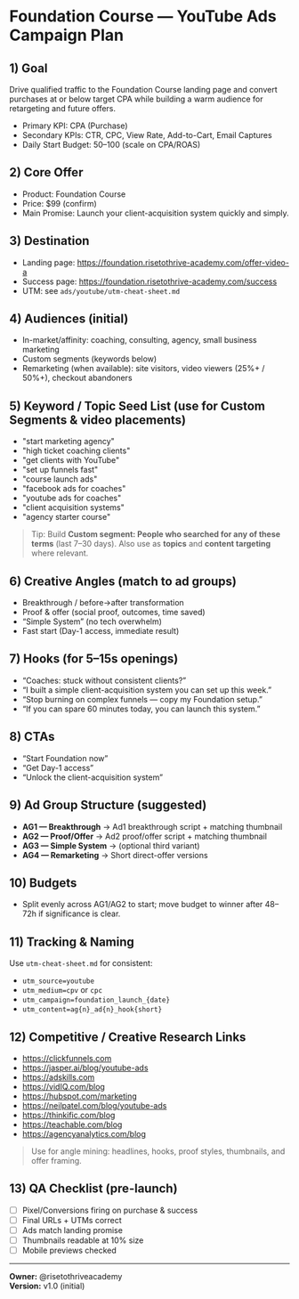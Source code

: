 # Foundation Course — YouTube Ads Campaign Plan

## 1) Goal
Drive qualified traffic to the Foundation Course landing page and convert purchases at or below target CPA while building a warm audience for retargeting and future offers.

- Primary KPI: CPA (Purchase)
- Secondary KPIs: CTR, CPC, View Rate, Add-to-Cart, Email Captures
- Daily Start Budget: $50–$100 (scale on CPA/ROAS)

## 2) Core Offer
- Product: Foundation Course
- Price: $99 (confirm)
- Main Promise: Launch your client-acquisition system quickly and simply.

## 3) Destination
- Landing page: https://foundation.risetothrive-academy.com/offer-video-a
- Success page: https://foundation.risetothrive-academy.com/success
- UTM: see `ads/youtube/utm-cheat-sheet.md`

## 4) Audiences (initial)
- In-market/affinity: coaching, consulting, agency, small business marketing
- Custom segments (keywords below)
- Remarketing (when available): site visitors, video viewers (25%+ / 50%+), checkout abandoners

## 5) Keyword / Topic Seed List (use for Custom Segments & video placements)
- "start marketing agency"
- "high ticket coaching clients"
- "get clients with YouTube"
- "set up funnels fast"
- "course launch ads"
- "facebook ads for coaches"
- "youtube ads for coaches"
- "client acquisition systems"
- "agency starter course"

> Tip: Build **Custom segment: People who searched for any of these terms** (last 7–30 days). Also use as **topics** and **content targeting** where relevant.

## 6) Creative Angles (match to ad groups)
- Breakthrough / before→after transformation
- Proof & offer (social proof, outcomes, time saved)
- “Simple System” (no tech overwhelm)
- Fast start (Day-1 access, immediate result)

## 7) Hooks (for 5–15s openings)
- “Coaches: stuck without consistent clients?”
- “I built a simple client-acquisition system you can set up this week.”
- “Stop burning on complex funnels — copy my Foundation setup.”
- “If you can spare 60 minutes today, you can launch this system.”

## 8) CTAs
- “Start Foundation now”
- “Get Day-1 access”
- “Unlock the client-acquisition system”

## 9) Ad Group Structure (suggested)
- **AG1 — Breakthrough** → Ad1 breakthrough script + matching thumbnail
- **AG2 — Proof/Offer** → Ad2 proof/offer script + matching thumbnail
- **AG3 — Simple System** → (optional third variant)
- **AG4 — Remarketing** → Short direct-offer versions

## 10) Budgets
- Split evenly across AG1/AG2 to start; move budget to winner after 48–72h if significance is clear.

## 11) Tracking & Naming
Use `utm-cheat-sheet.md` for consistent:
- `utm_source=youtube`
- `utm_medium=cpv` or `cpc`
- `utm_campaign=foundation_launch_{date}`
- `utm_content=ag{n}_ad{n}_hook{short}`

## 12) Competitive / Creative Research Links
- https://clickfunnels.com
- https://jasper.ai/blog/youtube-ads
- https://adskills.com
- https://vidIQ.com/blog
- https://hubspot.com/marketing
- https://neilpatel.com/blog/youtube-ads
- https://thinkific.com/blog
- https://teachable.com/blog
- https://agencyanalytics.com/blog

> Use for angle mining: headlines, hooks, proof styles, thumbnails, and offer framing.

## 13) QA Checklist (pre-launch)
- [ ] Pixel/Conversions firing on purchase & success
- [ ] Final URLs + UTMs correct
- [ ] Ads match landing promise
- [ ] Thumbnails readable at 10% size
- [ ] Mobile previews checked

---

**Owner:** @risetothriveacademy  
**Version:** v1.0 (initial)
